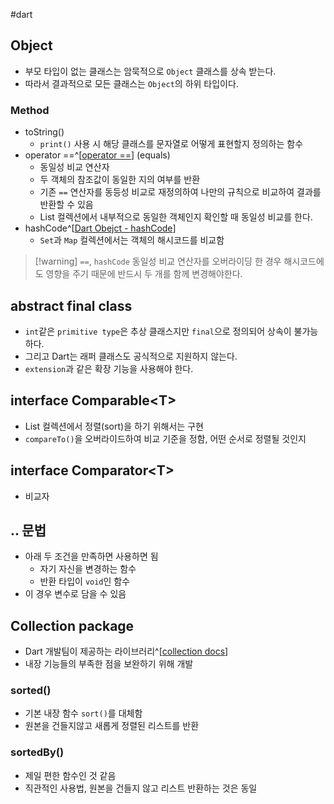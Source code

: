 #dart

## Object
- 부모 타입이 없는 클래스는 암묵적으로 `Object` 클래스를 상속 받는다.
- 따라서 결과적으로 모든 클래스는 `Object`의 하위 타입이다.

### Method
- toString()
	- `print()` 사용 시 해당 클래스를 문자열로 어떻게 표현할지 정의하는 함수
- operator ==^[[operator ==](https://api.flutter.dev/flutter/dart-core/Object/operator_equals.html)] (equals)
	- 동일성 비교 연산자
	- 두 객체의 참조값이 동일한 지의 여부를 반환
	- 기존 `==` 연산자를 동등성 비교로 재정의하여 나만의 규칙으로 비교하여 결과를 반환할 수 있음
	- List 컬렉션에서 내부적으로 동일한 객체인지 확인할 때 동일성 비교를 한다.
- hashCode^[[Dart Obejct - hashCode](https://api.flutter.dev/flutter/dart-core/Object/hashCode.html)]
	- `Set`과 `Map` 컬렉션에서는 객체의 해시코드를 비교함

> [!warning] `==`, `hashCode`
> 동일성 비교 연산자를 오버라이딩 한 경우 해시코드에도 영향을 주기 때문에 반드시 두 개를 함께 변경해야한다.

## abstract final class
- `int`같은 `primitive type`은 추상 클래스지만 `final`으로 정의되어 상속이 불가능하다.
- 그리고 Dart는 래퍼 클래스도 공식적으로 지원하지 않는다.
- `extension`과 같은 확장 기능을 사용해야 한다.

## interface Comparable\<T>
- List 컬렉션에서 정렬(sort)을 하기 위해서는 구현
- `compareTo()`을 오버라이드하여 비교 기준을 정함, 어떤 순서로 정렬될 것인지

## interface Comparator\<T>
- 비교자

## .. 문법
- 아래 두 조건을 만족하면 사용하면 됨
	- 자기 자신을 변경하는 함수
	- 반환 타입이 `void`인 함수
- 이 경우 변수로 담을 수 있음

## Collection package
- Dart 개발팀이 제공하는 라이브러리^[[collection docs](https://pub.dev/documentation/collection/latest/)]
- 내장 기능들의 부족한 점을 보완하기 위해 개발

### sorted()
- 기본 내장 함수 `sort()`를 대체함
- 원본을 건들지않고 새롭게 정렬된 리스트를 반환


### sortedBy()
- 제일 편한 함수인 것 같음
- 직관적인 사용법, 원본을 건들지 않고 리스트 반환하는 것은 동일

